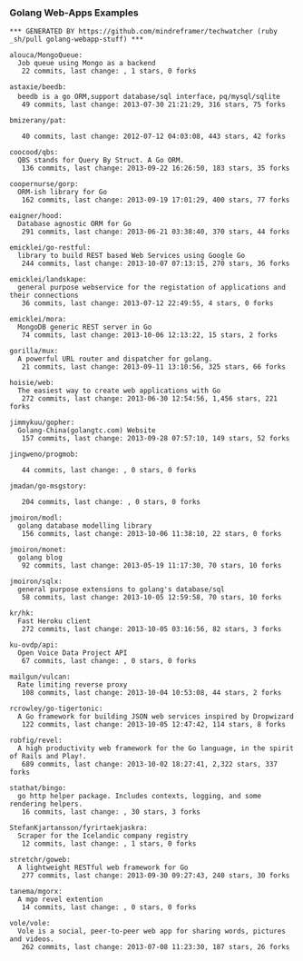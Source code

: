 ### Golang Web-Apps Examples


<!-- PROJECTS_LIST_START -->
    *** GENERATED BY https://github.com/mindreframer/techwatcher (ruby _sh/pull golang-webapp-stuff) *** 

    alouca/MongoQueue:
      Job queue using Mongo as a backend
       22 commits, last change: , 1 stars, 0 forks

    astaxie/beedb:
      beedb is a go ORM,support database/sql interface，pq/mysql/sqlite
       49 commits, last change: 2013-07-30 21:21:29, 316 stars, 75 forks

    bmizerany/pat:

       40 commits, last change: 2012-07-12 04:03:08, 443 stars, 42 forks

    coocood/qbs:
      QBS stands for Query By Struct. A Go ORM.
       136 commits, last change: 2013-09-22 16:26:50, 183 stars, 35 forks

    coopernurse/gorp:
      ORM-ish library for Go
       162 commits, last change: 2013-09-19 17:01:29, 400 stars, 77 forks

    eaigner/hood:
      Database agnostic ORM for Go
       291 commits, last change: 2013-06-21 03:38:40, 370 stars, 44 forks

    emicklei/go-restful:
      library to build REST based Web Services using Google Go
       244 commits, last change: 2013-10-07 07:13:15, 270 stars, 36 forks

    emicklei/landskape:
      general purpose webservice for the registation of applications and their connections
       36 commits, last change: 2013-07-12 22:49:55, 4 stars, 0 forks

    emicklei/mora:
      MongoDB generic REST server in Go
       74 commits, last change: 2013-10-06 12:13:22, 15 stars, 2 forks

    gorilla/mux:
      A powerful URL router and dispatcher for golang.
       21 commits, last change: 2013-09-11 13:10:56, 325 stars, 66 forks

    hoisie/web:
      The easiest way to create web applications with Go
       272 commits, last change: 2013-06-30 12:54:56, 1,456 stars, 221 forks

    jimmykuu/gopher:
      Golang-China(golangtc.com) Website
       157 commits, last change: 2013-09-28 07:57:10, 149 stars, 52 forks

    jingweno/progmob:

       44 commits, last change: , 0 stars, 0 forks

    jmadan/go-msgstory:

       204 commits, last change: , 0 stars, 0 forks

    jmoiron/modl:
      golang database modelling library
       156 commits, last change: 2013-10-06 11:38:10, 22 stars, 0 forks

    jmoiron/monet:
      golang blog
       92 commits, last change: 2013-05-19 11:17:30, 70 stars, 10 forks

    jmoiron/sqlx:
      general purpose extensions to golang's database/sql
       58 commits, last change: 2013-10-05 12:59:58, 70 stars, 10 forks

    kr/hk:
      Fast Heroku client
       272 commits, last change: 2013-10-05 03:16:56, 82 stars, 3 forks

    ku-ovdp/api:
      Open Voice Data Project API
       67 commits, last change: , 0 stars, 0 forks

    mailgun/vulcan:
      Rate limiting reverse proxy
       108 commits, last change: 2013-10-04 10:53:08, 44 stars, 2 forks

    rcrowley/go-tigertonic:
      A Go framework for building JSON web services inspired by Dropwizard
       122 commits, last change: 2013-10-05 12:47:42, 114 stars, 8 forks

    robfig/revel:
      A high productivity web framework for the Go language, in the spirit of Rails and Play!.
       689 commits, last change: 2013-10-02 18:27:41, 2,322 stars, 337 forks

    stathat/bingo:
      go http helper package. Includes contexts, logging, and some rendering helpers.
       16 commits, last change: , 30 stars, 3 forks

    StefanKjartansson/fyrirtaekjaskra:
      Scraper for the Icelandic company registry
       12 commits, last change: , 1 stars, 0 forks

    stretchr/goweb:
      A lightweight RESTful web framework for Go
       277 commits, last change: 2013-09-30 09:27:43, 240 stars, 30 forks

    tanema/mgorx:
      A mgo revel extention
       14 commits, last change: , 0 stars, 0 forks

    vole/vole:
      Vole is a social, peer-to-peer web app for sharing words, pictures and videos.
       262 commits, last change: 2013-07-08 11:23:30, 187 stars, 26 forks
<!-- PROJECTS_LIST_END -->
